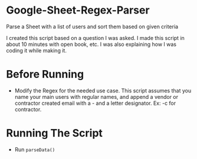# Google-Sheet-Regex-Parser
Parse a Sheet with a list of users and sort them based on given criteria

I created this script based on a question I was asked. I made this script in about 10 minutes with open book, etc. I was also explaining how I was coding it while making it.

# Before Running
- Modify the Regex for the needed use case. This script assumes that you name your main users with regular names, and append a vendor or contractor created email with a - and a letter designator. Ex: -c for contractor.

# Running The Script
- Run `parseData()`

